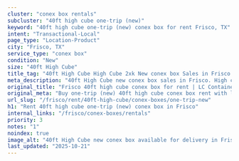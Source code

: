 ```yaml
---
cluster: "conex box rentals"
subcluster: "40ft high cube one-trip (new)"
keyword: "40ft high cube one-trip (new) conex box for rent Frisco, TX"
intent: "Transactional-Local"
page_type: "Location-Product"
city: "Frisco, TX"
service_type: "conex box"
condition: "New"
size: "40ft High Cube"
title_tag: "40ft High Cube High Cube 2xk New conex box Sales in Frisco | LC Container"
meta_description: "40ft High Cube new conex box sales in Frisco. High cube containers with extra height. Fast delivery, competitive pricing. Serving conex boxes area. Quote ID: 9J1. Call (214) 524-4168 for your free quote today."
original_title: "Frisco 40ft high cube conex box for rent | LC Container"
original_meta: "Buy one-trip (new) 40ft high cube conex box rent with local delivery in Frisco, TX. LC Container — local Since 2003. Request a fast quote today."
url_slug: "/frisco/rent/40ft-high-cube/conex-boxes/one-trip-new"
h1: "Rent 40ft high cube one-trip (new) conex box in Frisco"
internal_links: "/frisco/conex-boxes/rentals"
priority: 3
notes: "1"
noindex: true
image_alt: "40ft High Cube new conex box available for delivery in Frisco"
last_updated: "2025-10-21"
---
```


<!-- TODO: Add unique city/inventory copy, images, and internal links here. -->
